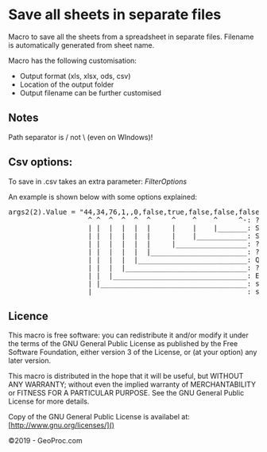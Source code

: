 # Save all sheets in separate files

Macro to save all the sheets from a spreadsheet in separate files. Filename is automatically generated from sheet name.

Macro has the following customisation:

- Output format (xls, xlsx, ods, csv)
- Location of the output folder
- Output filename can be further customised

## Notes

Path separator is / not \ (even on WIndows)!

## Csv options:

To save in .csv takes an extra parameter: *FilterOptions*

An example is shown below with some options explained:

<pre>
args2(2).Value = "44,34,76,1,,0,false,true,false,false,false"
                   ^ ^  ^  ^  ^  ^     ^    ^    ^     ^-: ?
                   | |  |  |  |  |     |    |    |_______: Save cell formula instead of calculated value, if true
                   | |  |  |  |  |     |    |____________: Save cell content as shown, if true
                   | |  |  |  |  |     |_________________: ?
                   | |  |  |  |  |_______________________: ?
                   | |  |  |  |__________________________: Quote all text cells, if true
                   | |  |  |_____________________________: ?
                   | |  |________________________________: Encoding: 76: utf-8; ANSI: Windows 1252/WInLatin 1; 65535: utf-16
                   | |___________________________________: string delimiter: 34: "; 39: '
                   |_____________________________________: separator: 9: tab; 44: coma; FIX: fixed column width
</pre>

## Licence

This macro is free software: you can redistribute it and/or modify it under the terms of the GNU General Public License as published by the Free Software Foundation, either version 3 of the License, or (at your option) any later version.

This macro is distributed in the hope that it will be useful, but WITHOUT ANY WARRANTY; without even the implied warranty of MERCHANTABILITY or FITNESS FOR A PARTICULAR PURPOSE. See the GNU General Public License for more details.

Copy of the GNU General Public License is availabel at: [http://www.gnu.org/licenses/]()

©2019 - GeoProc.com
